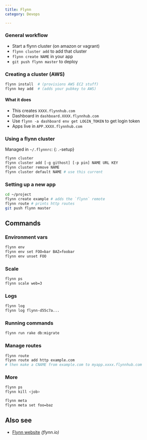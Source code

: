 ```yaml
---
title: Flynn
category: Devops

---
```


### General workflow

* Start a flynn cluster (on amazon or vagrant)
* `flynn cluster add` to add that cluster
* `flynn create NAME` in your app
* `git push flynn master` to deploy

### Creating a cluster (AWS)

```bash
flynn install  # (provisions AWS EC2 stuff)
flynn key add  # (adds your pubkey to AWS)
```

#### What it does

* This creates `XXXX.flynnhub.com`
* Dashboard in `dashboard.XXXX.flynnhub.com`
* Use `flynn -a dashboard env get LOGIN_TOKEN` to get login token
* Apps live in `APP.XXXX.flynnhub.com`

### Using a flynn cluster

Managed in `~/.flynnrc`:
{: .-setup}

```bash
flynn cluster
flynn cluster add [-g githost] [-p pin] NAME URL KEY
flynn cluster remove NAME
flynn cluster default NAME # use this current
```

### Setting up a new app

```bash
cd ~/project
flynn create example # adds the `flynn` remote
flynn route # prints http routes
git push flynn master
```

## Commands

### Environment vars

```bash
flynn env
flynn env set FOO=bar BAZ=foobar
flynn env unset FOO
```

### Scale

```bash
flynn ps
flynn scale web=3
```

### Logs

```bash
flynn log
flynn log flynn-d55c7a...
```

### Running commands

```bash
flynn run rake db:migrate
```

### Manage routes

```bash
flynn route
flynn route add http example.com
# then make a CNAME from example.com to myapp.xxxx.flynnhub.com
```

### More

```bash
flynn ps
flynn kill <job>

flynn meta
flynn meta set foo=baz
```

## Also see

- [Flynn website](https://flynn.io/) _(flynn.io)_
